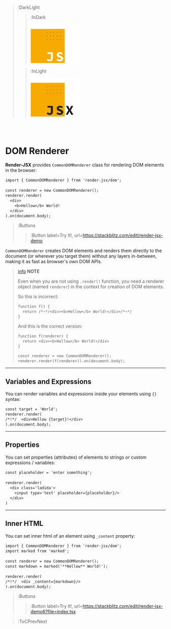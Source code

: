 > :DarkLight
> > :InDark
> >
> > <img src="/docs/assets/render-jsx-logo-dark.svg" width="156px"/>
>
> > :InLight
> >
> > <img src="/docs/assets/render-jsx-logo.svg" width="156px"/>

<br><br>

# DOM Renderer

**Render-JSX** provides `CommonDOMRenderer` class for rendering DOM elements in the browser:

```tsx | --no-wmbar
import { CommonDOMRenderer } from 'render-jsx/dom';

const renderer = new CommonDOMRenderer();
renderer.render(
  <div>
    <b>Hellow</b> World!
  </div>
).on(document.body);
```
> :Buttons
> > :Button label=Try It!, url=https://stackblitz.com/edit/render-jsx-demo

`CommonDOMRenderer` creates DOM elements and renders them directly to the document (or wherever you target them)
without any layers in-between, making it as fast as browser's own DOM APIs.

> [info](:Icon (align=-6px)) **NOTE**
>
> Even when you are not using `.render()` function, you need a renderer object (named `renderer`)
> in the context for creation of DOM elements.
>
> So this is incorrect:
> ```tsx | --no-wmbar
> function f() {
>   return /*~*/<div><b>Hellow</b> World!</div>/*~*/
> }
> ```
>
> And this is the correct version:
>
> ```tsx | --no-wmbar
> function f(renderer) {
>   return <div><b>Hellow</b> World!</div>
> }
> ```
> ```tsx | --no-wmbar
> const renderer = new CommonDOMRenderer();
> renderer.render(f(renderer)).on(document.body);
> ```

---

## Variables and Expressions

You can render variables and expressions inside your elements using `{}` syntax:

```tsx | --no-wmbar
const target = 'World';
renderer.render(
/*!*/  <div>Hellow {target}!</div>
).on(document.body);
```

---

## Properties

You can set properties (attributes) of elements to strings or custom expressions / variables:

```tsx | --no-wmbar
const placeholder = 'enter something';

renderer.render(
  <div class='ladida'>
    <input type='text' placeholder={placeholder}/>
  </div>
)
```

---

## Inner HTML

You can set inner html of an element using `_content` property:

```tsx | --no-wmbar
import { CommonDOMRenderer } from 'render-jsx/dom';
import marked from 'marked';

const renderer = new CommonDOMRenderer();
const markdown = marked('**Hellow** World!');

renderer.render(
/*!*/  <div _content={markdown}/>
).on(document.body);
```
> :Buttons
> > :Button label=Try It!, url=https://stackblitz.com/edit/render-jsx-demo6?file=index.tsx

> :ToCPrevNext